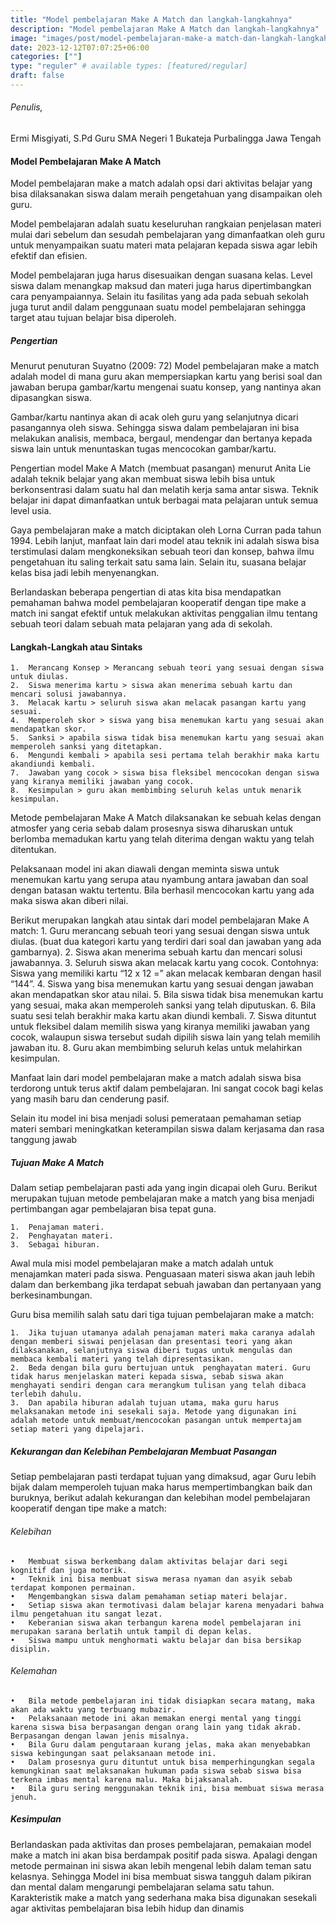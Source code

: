 ```yaml
---
title: "Model pembelajaran Make A Match dan langkah-langkahnya"
description: "Model pembelajaran Make A Match dan langkah-langkahnya"
image: "images/post/model-pembelajaran-make-a match-dan-langkah-langkahnya.png"
date: 2023-12-12T07:07:25+06:00
categories: [""]
type: "reguler" # available types: [featured/regular]
draft: false
---
```

###### Penulis, 

Ermi Misgiyati, S.Pd
Guru SMA Negeri 1 Bukateja Purbalingga Jawa Tengah


#### Model Pembelajaran Make A Match

Model pembelajaran make a match adalah opsi dari aktivitas belajar yang bisa  dilaksanakan siswa dalam meraih pengetahuan yang disampaikan oleh guru.

Model pembelajaran adalah suatu keseluruhan rangkaian penjelasan materi mulai dari sebelum dan sesudah pembelajaran yang dimanfaatkan oleh guru untuk menyampaikan suatu materi mata pelajaran kepada siswa agar lebih efektif dan efisien.

Model pembelajaran juga harus disesuaikan dengan suasana kelas. Level siswa dalam menangkap maksud dan materi juga harus dipertimbangkan cara penyampaiannya. Selain itu fasilitas yang ada pada sebuah sekolah juga turut andil dalam penggunaan suatu model pembelajaran sehingga target atau tujuan belajar bisa diperoleh.

##### Pengertian

Menurut penuturan Suyatno (2009: 72) Model pembelajaran make a match adalah model di mana guru akan mempersiapkan kartu yang berisi soal dan jawaban berupa gambar/kartu mengenai suatu konsep, yang nantinya akan dipasangkan siswa.

Gambar/kartu nantinya akan di acak oleh guru yang selanjutnya dicari pasangannya oleh siswa. Sehingga siswa dalam pembelajaran ini bisa melakukan analisis, membaca, bergaul, mendengar dan bertanya kepada siswa lain untuk menuntaskan tugas mencocokan gambar/kartu.

Pengertian model Make A Match (membuat pasangan) menurut Anita Lie adalah teknik belajar yang akan membuat siswa lebih bisa untuk berkonsentrasi dalam suatu hal dan melatih kerja sama antar siswa. Teknik belajar ini dapat dimanfaatkan untuk berbagai mata pelajaran untuk semua level usia.

Gaya pembelajaran make a match diciptakan oleh Lorna Curran pada tahun 1994. Lebih lanjut, manfaat lain dari model atau teknik ini adalah siswa bisa terstimulasi dalam mengkoneksikan sebuah teori dan konsep, bahwa ilmu pengetahuan itu saling terkait satu sama lain. Selain itu, suasana belajar kelas bisa jadi lebih menyenangkan.

Berlandaskan beberapa pengertian di atas kita bisa mendapatkan pemahaman bahwa model pembelajaran kooperatif dengan tipe make a match ini sangat efektif untuk melakukan aktivitas penggalian ilmu tentang sebuah teori dalam sebuah mata pelajaran yang ada di sekolah.

#### Langkah-Langkah atau Sintaks
    1.	Merancang Konsep > Merancang sebuah teori yang sesuai dengan siswa untuk diulas.
    2.	Siswa menerima kartu > siswa akan menerima sebuah kartu dan mencari solusi jawabannya.
    3.	Melacak kartu > seluruh siswa akan melacak pasangan kartu yang sesuai.
    4.	Memperoleh skor > siswa yang bisa menemukan kartu yang sesuai akan mendapatkan skor.
    5.	Sanksi > apabila siswa tidak bisa menemukan kartu yang sesuai akan memperoleh sanksi yang ditetapkan.
    6.	Mengundi kembali > apabila sesi pertama telah berakhir maka kartu akandiundi kembali.
    7.	Jawaban yang cocok > siswa bisa fleksibel mencocokan dengan siswa yang kiranya memiliki jawaban yang cocok.
    8.	Kesimpulan > guru akan membimbing seluruh kelas untuk menarik kesimpulan.

Metode pembelajaran Make A Match dilaksanakan ke sebuah kelas dengan atmosfer yang ceria sebab dalam prosesnya siswa diharuskan untuk berlomba memadukan kartu yang telah diterima dengan waktu yang telah ditentukan.

Pelaksanaan model ini akan diawali dengan meminta siswa untuk menemukan kartu yang serupa atau nyambung antara jawaban dan soal dengan batasan waktu tertentu. Bila berhasil mencocokan kartu yang ada maka siswa akan diberi nilai.

Berikut merupakan langkah atau sintak dari model pembelajaran Make A match:
    1.	Guru merancang sebuah teori yang sesuai dengan siswa untuk diulas. (buat dua kategori kartu yang terdiri dari soal dan jawaban yang ada gambarnya).
    2.	Siswa akan menerima sebuah kartu dan mencari solusi jawabannya.
    3.	Seluruh siswa akan melacak kartu yang cocok. Contohnya:  Siswa yang memiliki kartu “12 x 12 =” akan melacak kembaran dengan hasil “144”.
    4.	Siswa yang bisa menemukan kartu yang sesuai dengan jawaban akan mendapatkan skor atau nilai.
    5.	Bila siswa tidak bisa menemukan kartu yang sesuai, maka akan memperoleh sanksi yang telah diputuskan.
    6.	Bila suatu sesi telah berakhir maka kartu akan diundi kembali.
    7.	Siswa dituntut untuk fleksibel dalam memilih siswa yang kiranya memiliki jawaban yang cocok, walaupun siswa tersebut sudah dipilih siswa lain yang telah memilih jawaban itu.
    8.	Guru akan membimbing seluruh kelas untuk melahirkan kesimpulan.

Manfaat lain dari model pembelajaran make a match adalah siswa bisa terdorong untuk terus aktif dalam pembelajaran. Ini sangat cocok bagi kelas yang masih baru dan cenderung pasif.

Selain itu model ini bisa menjadi solusi pemerataan pemahaman setiap materi sembari meningkatkan keterampilan siswa dalam kerjasama dan rasa tanggung jawab

##### Tujuan Make A Match

Dalam setiap pembelajaran pasti ada yang ingin dicapai oleh Guru. Berikut merupakan tujuan metode pembelajaran make a match yang bisa menjadi pertimbangan agar pembelajaran bisa tepat guna.

    1.	Penajaman materi.
    2.	Penghayatan materi.
    3.	Sebagai hiburan.

Awal mula misi model pembelajaran make a match adalah untuk menajamkan materi pada siswa. Penguasaan materi siswa akan jauh lebih dalam dan berkembang jika terdapat sebuah jawaban dan pertanyaan yang berkesinambungan.

Guru bisa memilih salah satu dari tiga tujuan pembelajaran make a match:

    1.	Jika tujuan utamanya adalah penajaman materi maka caranya adalah dengan memberi siswai penjelasan dan presentasi teori yang akan dilaksanakan, selanjutnya siswa diberi tugas untuk mengulas dan membaca kembali materi yang telah dipresentasikan.
    2.	Beda dengan bila guru bertujuan untuk  penghayatan materi. Guru tidak harus menjelaskan materi kepada siswa, sebab siswa akan menghayati sendiri dengan cara merangkum tulisan yang telah dibaca terlebih dahulu.
    3.	Dan apabila hiburan adalah tujuan utama, maka guru harus melaksanakan metode ini sesekali saja. Metode yang digunakan ini adalah metode untuk membuat/mencocokan pasangan untuk mempertajam setiap materi yang dipelajari.

##### Kekurangan dan Kelebihan Pembelajaran Membuat Pasangan

Setiap pembelajaran pasti terdapat tujuan yang dimaksud, agar Guru lebih bijak dalam memperoleh tujuan maka harus mempertimbangkan baik dan buruknya, berikut adalah kekurangan dan kelebihan model pembelajaran kooperatif dengan tipe make a match:

###### Kelebihan
    •	Membuat siswa berkembang dalam aktivitas belajar dari segi kognitif dan juga motorik.
    •	Teknik ini bisa membuat siswa merasa nyaman dan asyik sebab terdapat komponen permainan.
    •	Mengembangkan siswa dalam pemahaman setiap materi belajar.
    •	Setiap siswa akan termotivasi dalam belajar karena menyadari bahwa ilmu pengetahuan itu sangat lezat.
    •	Keberanian siswa akan terbangun karena model pembelajaran ini merupakan sarana berlatih untuk tampil di depan kelas.
    •	Siswa mampu untuk menghormati waktu belajar dan bisa bersikap disiplin.

###### Kelemahan
    •	Bila metode pembelajaran ini tidak disiapkan secara matang, maka akan ada waktu yang terbuang mubazir.
    •	Pelaksanaan metode ini akan memakan energi mental yang tinggi karena siswa bisa berpasangan dengan orang lain yang tidak akrab. Berpasangan dengan lawan jenis misalnya.
    •	Bila Guru dalam pengutaraan kurang jelas, maka akan menyebabkan siswa kebingungan saat pelaksanaan metode ini.
    •	Dalam prosesnya guru dituntut untuk bisa memperhingungkan segala kemungkinan saat melaksanakan hukuman pada siswa sebab siswa bisa terkena imbas mental karena malu. Maka bijaksanalah.
    •	Bila guru sering menggunakan teknik ini, bisa membuat siswa merasa jenuh.

##### Kesimpulan

Berlandaskan pada aktivitas dan proses pembelajaran, pemakaian model make a match ini akan bisa berdampak positif pada siswa. Apalagi dengan metode permainan ini siswa akan lebih mengenal lebih dalam teman satu kelasnya. Sehingga Model ini bisa membuat siswa tangguh dalam pikiran dan mental dalam mengarungi pembelajaran selama satu tahun. Karakteristik make a match yang sederhana maka bisa digunakan sesekali agar aktivitas pembelajaran bisa lebih hidup dan dinamis
